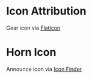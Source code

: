 # Icon Attribution
Gear icon via [FlatIcon](https://www.flaticon.com/free-icons/simplicity)

# Horn Icon
Announce icon via [Icon Finder](https://www.iconfinder.com/icons/3890930/announce_horn_megaphone_news_trumpet_icon)
